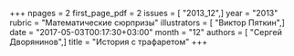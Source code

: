 +++
npages = 2
first_page_pdf = 2
issues = [ "2013_12",]
year = "2013"
rubric = "Математические сюрпризы"
illustrators = [ "Виктор Пяткин",]
date = "2017-05-03T00:17:30+03:00"
month = "12"
authors = [ "Сергей Дворянинов",]
title = "История с трафаретом"
+++
